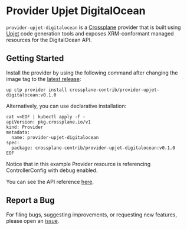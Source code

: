 # Provider Upjet DigitalOcean

`provider-upjet-digitalocean` is a [Crossplane](https://crossplane.io/) provider that
is built using [Upjet](https://github.com/crossplane/upjet) code
generation tools and exposes XRM-conformant managed resources for the
DigitalOcean API.

## Getting Started

Install the provider by using the following command after changing the image tag
to the [latest release](https://marketplace.upbound.io/providers/crossplane-contrib/provider-upjet-digitalocean):
```
up ctp provider install crossplane-contrib/provider-upjet-digitalocean:v0.1.0
```

Alternatively, you can use declarative installation:
```
cat <<EOF | kubectl apply -f -
apiVersion: pkg.crossplane.io/v1
kind: Provider
metadata:
  name: provider-upjet-digitalocean
spec:
  package: crossplane-contrib/provider-upjet-digitalocean:v0.1.0
EOF
```

Notice that in this example Provider resource is referencing ControllerConfig with debug enabled.

You can see the API reference [here](https://doc.crds.dev/github.com/crossplane-contrib/provider-upjet-digitalocean).

## Report a Bug

For filing bugs, suggesting improvements, or requesting new features, please
open an [issue](https://github.com/crossplane-contrib/provider-upjet-digitalocean/issues).
